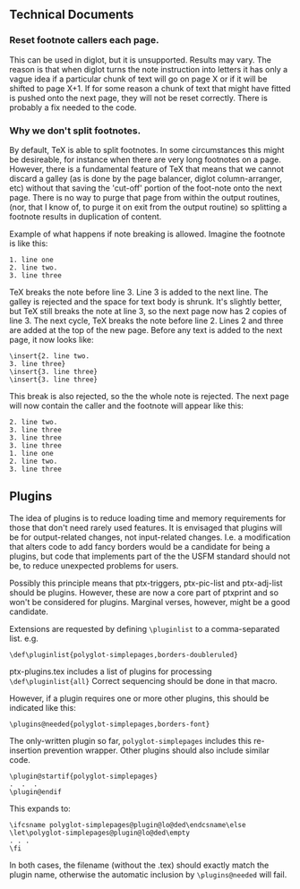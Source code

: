 
## Technical Documents

### Reset footnote callers each page.
 This can be used in diglot, but it is unsupported. Results may vary. The
reason is that when diglot turns the note instruction into letters it has only
a vague idea if a particular chunk of text will go on page X or if it will be
shifted to page X+1. If for some reason a chunk of text that might have fitted
is pushed onto the next page, they will not be reset correctly. There is probably a 
fix needed to the code.

### Why we don't split footnotes.
By default, TeX is able to split footnotes. In some circumstances this might be
desireable, for instance when there are very long footnotes on a page. However,
there is a fundamental feature of TeX that means that we cannot discard a galley (as is 
done by the page balancer, diglot column-arranger, etc) without that saving the 'cut-off' 
portion of the foot-note onto the next page. There is no way to purge that page
from within the output routines, (nor, that I know of, to purge it on exit from the 
output routine) so splitting a footnote results in duplication of content.

Example of what happens if note breaking is allowed. Imagine the footnote is like this:
```
1. line one
2. line two.
3. line three
``` 

TeX breaks the note before line 3. Line 3 is added to the next line. The galley is rejected 
and the space for text body is shrunk. It's slightly better, but TeX still
breaks the note at line 3, so the next page now has 2 copies of line 3.  The
next cycle, TeX breaks the note before line 2. Lines 2 and three are added at
the top of the new page. Before any text is added to the next page, it now looks like:
```
\insert{2. line two.
3. line three}
\insert{3. line three}
\insert{3. line three}
```
This break is also rejected, so the the whole note is rejected. The next page will 
now contain the caller and the footnote will appear like this:

```
2. line two.
3. line three
3. line three
3. line three
1. line one
2. line two.
3. line three
```


## Plugins
The idea of plugins is to reduce loading time and memory requirements for those that don't need rarely used features.
It is envisaged that plugins will be for output-related changes, not input-related changes.
I.e. a modification that alters code to add fancy borders would be a candidate for being a plugins, 
but code that implements part of the the USFM standard should not be, to reduce unexpected problems for users.

Possibly this principle means that ptx-triggers, ptx-pic-list and ptx-adj-list should be plugins.
However, these are now a core part of ptxprint and so won't be considered for plugins. Marginal verses, 
however, might be a good candidate.

Extensions are requested by defining `\pluginlist` to a comma-separated list. e.g. 
```
\def\pluginlist{polyglot-simplepages,borders-doubleruled}
```

ptx-plugins.tex includes a list of plugins for processing `\def\pluginlist{all}` 
Correct sequencing should be done in that macro.

However, if a plugin requires one or more other plugins, this should be indicated like this:
```
\plugins@needed{polyglot-simplepages,borders-font}
```

The only-written plugin so far, `polyglot-simplepages` includes this re-insertion prevention wrapper. Other plugins should also 
include similar code. 
```
\plugin@startif{polyglot-simplepages}
.  .  .
\plugin@endif
```

This expands to:
```
\ifcsname polyglot-simplepages@plugin@lo@ded\endcsname\else
\let\polyglot-simplepages@plugin@lo@ded\empty
. . .
\fi
```

In both cases, the filename (without the .tex) should exactly match the plugin name, otherwise the automatic inclusion by `\plugins@needed` will fail.

